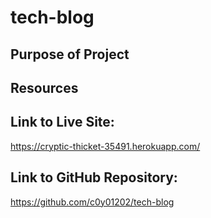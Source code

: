 # tech-blog

## Purpose of Project

## Resources

## Link to Live Site:

https://cryptic-thicket-35491.herokuapp.com/

## Link to GitHub Repository:

https://github.com/c0y01202/tech-blog
